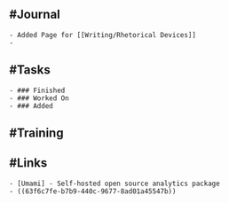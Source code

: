## #Journal
	- Added Page for [[Writing/Rhetorical Devices]]
	-
## #Tasks
	- ### Finished
	- ### Worked On
	- ### Added
## #Training
## #Links
	- [Umami] - Self-hosted open source analytics package
	- ((63f6c7fe-b7b9-440c-9677-8ad01a45547b))